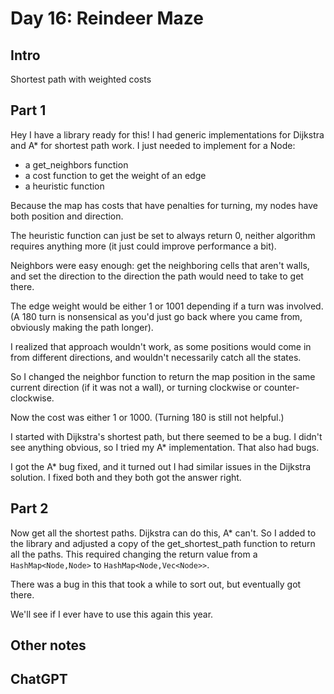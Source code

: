 # Day 16: Reindeer Maze

## Intro

Shortest path with weighted costs

## Part 1

Hey I have a library ready for this! I had generic implementations for Dijkstra and A* for shortest path work. I just needed to implement for a Node:
* a get_neighbors function
* a cost function to get the weight of an edge
* a heuristic function

Because the map has costs that have penalties for turning, my nodes have both position and direction.

The heuristic function can just be set to always return 0, neither algorithm requires anything more (it just could improve performance a bit).

Neighbors were easy enough: get the neighboring cells that aren't walls, and set the direction to the direction the path would need to take to get there.

The edge weight would be either 1 or 1001 depending if a turn was involved. (A 180 turn is nonsensical as you'd just go back where you came from, obviously making the path longer).

I realized that approach wouldn't work, as some positions would come in from different directions, and wouldn't necessarily catch all the states.

So I changed the neighbor function to return the map position in the same current direction (if it was not a wall), or turning clockwise or counter-clockwise.

Now the cost was either 1 or 1000. (Turning 180 is still not helpful.)

I started with Dijkstra's shortest path, but there seemed to be a bug. I didn't see anything obvious, so I tried my A* implementation. That also had bugs.

I got the A* bug fixed, and it turned out I had similar issues in the Dijkstra solution. I fixed both and they both got the answer right.

## Part 2

Now get all the shortest paths. Dijkstra can do this, A* can't. So I added to the library and adjusted a copy of the get_shortest_path function to return all the paths. This required changing the return value from a `HashMap<Node,Node>` to `HashMap<Node,Vec<Node>>`.

There was a bug in this that took a while to sort out, but eventually got there.

We'll see if I ever have to use this again this year.

## Other notes



## ChatGPT

